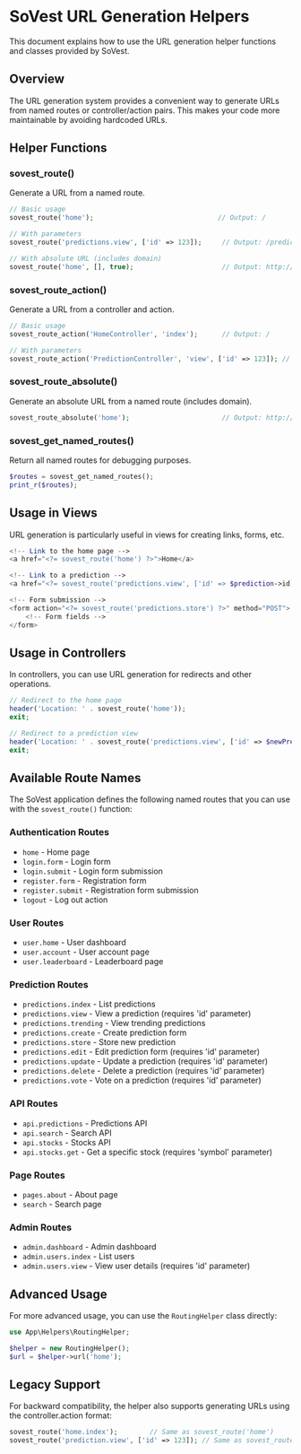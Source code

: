# SoVest URL Generation Helpers

This document explains how to use the URL generation helper functions and classes provided by SoVest.

## Overview

The URL generation system provides a convenient way to generate URLs from named routes or controller/action pairs. This makes your code more maintainable by avoiding hardcoded URLs.

## Helper Functions

### sovest_route()

Generate a URL from a named route.

```php
// Basic usage
sovest_route('home');                               // Output: /

// With parameters
sovest_route('predictions.view', ['id' => 123]);     // Output: /predictions/view/123

// With absolute URL (includes domain)
sovest_route('home', [], true);                      // Output: http://example.com/
```

### sovest_route_action()

Generate a URL from a controller and action.

```php
// Basic usage
sovest_route_action('HomeController', 'index');      // Output: /

// With parameters
sovest_route_action('PredictionController', 'view', ['id' => 123]); // Output: /predictions/view/123
```

### sovest_route_absolute()

Generate an absolute URL from a named route (includes domain).

```php
sovest_route_absolute('home');                       // Output: http://example.com/
```

### sovest_get_named_routes()

Return all named routes for debugging purposes.

```php
$routes = sovest_get_named_routes();
print_r($routes);
```

## Usage in Views

URL generation is particularly useful in views for creating links, forms, etc.

```php
<!-- Link to the home page -->
<a href="<?= sovest_route('home') ?>">Home</a>

<!-- Link to a prediction -->
<a href="<?= sovest_route('predictions.view', ['id' => $prediction->id]) ?>">View Prediction</a>

<!-- Form submission -->
<form action="<?= sovest_route('predictions.store') ?>" method="POST">
    <!-- Form fields -->
</form>
```

## Usage in Controllers

In controllers, you can use URL generation for redirects and other operations.

```php
// Redirect to the home page
header('Location: ' . sovest_route('home'));
exit;

// Redirect to a prediction view
header('Location: ' . sovest_route('predictions.view', ['id' => $newPredictionId]));
exit;
```

## Available Route Names

The SoVest application defines the following named routes that you can use with the `sovest_route()` function:

### Authentication Routes
- `home` - Home page
- `login.form` - Login form
- `login.submit` - Login form submission
- `register.form` - Registration form
- `register.submit` - Registration form submission
- `logout` - Log out action

### User Routes
- `user.home` - User dashboard
- `user.account` - User account page
- `user.leaderboard` - Leaderboard page

### Prediction Routes
- `predictions.index` - List predictions
- `predictions.view` - View a prediction (requires 'id' parameter)
- `predictions.trending` - View trending predictions
- `predictions.create` - Create prediction form
- `predictions.store` - Store new prediction
- `predictions.edit` - Edit prediction form (requires 'id' parameter)
- `predictions.update` - Update a prediction (requires 'id' parameter)
- `predictions.delete` - Delete a prediction (requires 'id' parameter)
- `predictions.vote` - Vote on a prediction (requires 'id' parameter)

### API Routes
- `api.predictions` - Predictions API
- `api.search` - Search API
- `api.stocks` - Stocks API
- `api.stocks.get` - Get a specific stock (requires 'symbol' parameter)

### Page Routes
- `pages.about` - About page
- `search` - Search page

### Admin Routes
- `admin.dashboard` - Admin dashboard
- `admin.users.index` - List users
- `admin.users.view` - View user details (requires 'id' parameter)

## Advanced Usage

For more advanced usage, you can use the `RoutingHelper` class directly:

```php
use App\Helpers\RoutingHelper;

$helper = new RoutingHelper();
$url = $helper->url('home');
```

## Legacy Support

For backward compatibility, the helper also supports generating URLs using the controller.action format:

```php
sovest_route('home.index');        // Same as sovest_route('home')
sovest_route('prediction.view', ['id' => 123]); // Same as sovest_route('predictions.view', ['id' => 123])
```